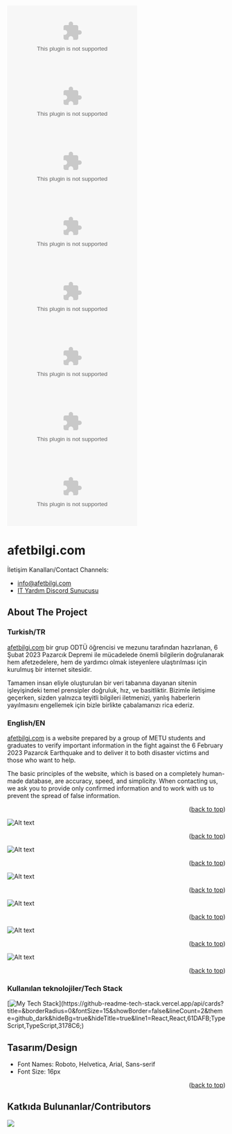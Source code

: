 <!-- Improved compatibility of back to top link: See:  -->
<a name="readme-top"></a>

![GitHub stars](https://img.shields.io/github/stars/alpaylan/afetbilgi.com?style=social) ![GitHub forks](https://img.shields.io/github/forks/alpaylan/afetbilgi.com?style=social) ![GitHub watchers](https://img.shields.io/github/watchers/alpaylan/afetbilgi.com?style=social) ![GitHub repo size](https://img.shields.io/github/repo-size/alpaylan/afetbilgi.com?style=plastic) ![GitHub language count](https://img.shields.io/github/languages/count/alpaylan/afetbilgi.com?style=plastic) ![GitHub top language](https://img.shields.io/github/languages/top/alpaylan/afetbilgi.com?style=plastic) ![GitHub last commit](https://img.shields.io/github/last-commit/alpaylan/afetbilgi.com?color=red&style=plastic) ![GitHub issues](https://img.shields.io/github/issues/alpaylan/afetbilgi.com)

# afetbilgi.com

İletişim Kanalları/Contact Channels:

- [info@afetbilgi.com](mailto:info@afetbilgi.com)
- [IT Yardım Discord Sunucusu](https://discord.com/invite/itdepremyardim)

<!-- ABOUT THE PROJECT -->
## About The Project

### Turkish/TR

[afetbilgi.com](https://afetbilgi.com) bir grup ODTÜ öğrencisi ve mezunu tarafından hazırlanan, 6 Şubat 2023 Pazarcık Depremi ile mücadelede önemli bilgilerin doğrulanarak hem afetzedelere, hem de yardımcı olmak isteyenlere ulaştırılması için kurulmuş bir internet sitesidir.

Tamamen insan eliyle oluşturulan bir veri tabanına dayanan sitenin işleyişindeki temel prensipler doğruluk, hız, ve basitliktir. Bizimle iletişime geçerken, sizden yalnızca teyitli bilgileri iletmenizi, yanlış haberlerin yayılmasını engellemek için bizle birlikte çabalamanızı rica ederiz.

### English/EN

[afetbilgi.com](https://afetbilgi.com) is a website prepared by a group of METU students and graduates to verify important information in the fight against the 6 February 2023 Pazarcık Earthquake and to deliver it to both disaster victims and those who want to help.

The basic principles of the website, which is based on a completely human-made database, are accuracy, speed, and simplicity. When contacting us, we ask you to provide only confirmed information and to work with us to prevent the spread of false information.

<p align="right">(<a href="#readme-top">back to top</a>)</p>

![Alt text](https://media.discordapp.net/attachments/1073082111751364619/1073082170148671529/home_tr.png)

<p align="right">(<a href="#readme-top">back to top</a>)</p>

![Alt text](https://media.discordapp.net/attachments/1073082111751364619/1073082239220449361/home_en.png)

<p align="right">(<a href="#readme-top">back to top</a>)</p>

![Alt text](https://media.discordapp.net/attachments/1073082111751364619/1073082321785335879/home_kr.png)

<p align="right">(<a href="#readme-top">back to top</a>)</p>

![Alt text](https://media.discordapp.net/attachments/1073082111751364619/1073082386633465947/home_ar.png)

<p align="right">(<a href="#readme-top">back to top</a>)</p>

![Alt text](https://media.discordapp.net/attachments/1073082111751364619/1073082518271688786/im1.png)

<p align="right">(<a href="#readme-top">back to top</a>)</p>

![Alt text](https://media.discordapp.net/attachments/1073082111751364619/1073082640250454096/im2.png)

<p align="right">(<a href="#readme-top">back to top</a>)</p>

### Kullanılan teknolojiler/Tech Stack

[![My Tech Stack](https://github-readme-tech-stack.vercel.app/api/cards?title=&borderRadius=0&fontSize=15&showBorder=false&lineCount=2&theme=github_dark&hideBg=true&hideTitle=true&line1=React,React,61DAFB;TypeScript,TypeScript,3178C6;)](https://github-readme-tech-stack.vercel.app/api/cards?title=&borderRadius=0&fontSize=15&showBorder=false&lineCount=2&theme=github_dark&hideBg=true&hideTitle=true&line1=React,React,61DAFB;TypeScript,TypeScript,3178C6;)

## Tasarım/Design

* Font Names: Roboto, Helvetica, Arial, Sans-serif
* Font Size: 16px

<p align="right">(<a href="#readme-top">back to top</a>)</p>

## Katkıda Bulunanlar/Contributors

<a href="https://github.com/alpaylan/afetbilgi.com/graphs/contributors">
  <img src="https://contrib.rocks/image?repo=alpaylan/afetbilgi.com" />
</a>
